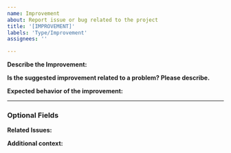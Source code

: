 ```yaml
---
name: Improvement
about: Report issue or bug related to the project
title: '[IMPROVEMENT]'
labels: 'Type/Improvement'
assignees: ''

---
```


**Describe the Improvement:**
<!-- A clear and concise description of what the sugested improvement is -->

**Is the suggested improvement related to a problem? Please describe.**
<!-- A clear and concise description of the related issue. -->

**Expected behavior of the improvement:**
<!-- A clear and concise description of what you expected to happen. -->

---

### Optional Fields

**Related Issues:**
<!-- Any related issues from this/other repositories-->

**Additional context:**
<!-- Add any other context or screenshots about the suggested improvement here. -->
